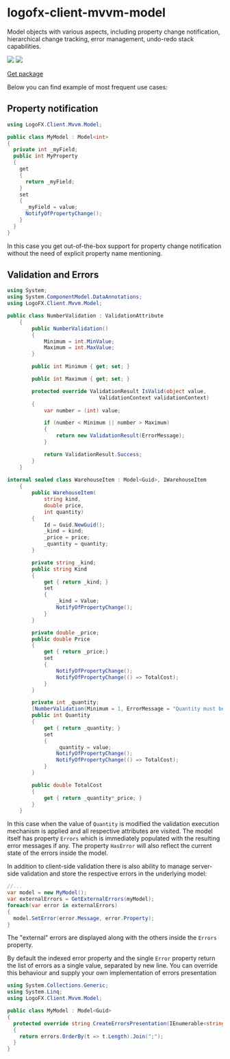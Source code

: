 # logofx-client-mvvm-model
Model objects with various aspects, including property change notification, hierarchical change tracking, error management, undo-redo stack capabilities.

<img src=https://ci.appveyor.com/api/projects/status/github/logofx/logofx-client-mvvm-model>
<img src=https://img.shields.io/nuget/dt/LogoFX.Client.Mvvm.Model?style=for-the-badge>

[Get package](https://www.nuget.org/packages/LogoFX.Client.Mvvm.Model/)

Below you can find example of most frequent use cases:

## Property notification

```csharp
using LogoFX.Client.Mvvm.Model;

public class MyModel : Model<int>
{
  private int _myField;
  public int MyProperty
  {
    get
    {
      return _myField;
    }
    set
    {
      _myField = value;
      NotifyOfPropertyChange();
    }
  }
}
```

In this case you get out-of-the-box support for property change notification without the need of explicit property name mentioning.

## Validation and Errors

```csharp
using System;
using System.ComponentModel.DataAnnotations;
using LogoFX.Client.Mvvm.Model;

public class NumberValidation : ValidationAttribute
    {
        public NumberValidation()
        {
            Minimum = int.MinValue;
            Maximum = int.MaxValue;
        }

        public int Minimum { get; set; }

        public int Maximum { get; set; }

        protected override ValidationResult IsValid(object value, 
                              ValidationContext validationContext)
        {
            var number = (int) value;

            if (number < Minimum || number > Maximum)
            {
                return new ValidationResult(ErrorMessage);
            }

            return ValidationResult.Success;
        }
    }
    
internal sealed class WarehouseItem : Model<Guid>, IWarehouseItem
    {
        public WarehouseItem(
            string kind, 
            double price, 
            int quantity)
        {
            Id = Guid.NewGuid();
            _kind = kind;
            _price = price;
            _quantity = quantity;            
        }

        private string _kind;        
        public string Kind
        {
            get { return _kind; }
            set
            {                
                _kind = Value;
                NotifyOfPropertyChange();
            }
        }

        private double _price;        
        public double Price
        {
            get { return _price;}
            set
            {
                NotifyOfPropertyChange();
                NotifyOfPropertyChange(() => TotalCost);
            }
        }

        private int _quantity;
        [NumberValidation(Minimum = 1, ErrorMessage = "Quantity must be positive.")]
        public int Quantity
        {
            get { return _quantity; }
            set
            {                
                _quantity = value;
                NotifyOfPropertyChange();
                NotifyOfPropertyChange(() => TotalCost);
            }
        }        

        public double TotalCost
        {
            get { return _quantity*_price; }
        }
    }
```

In this case when the value of ```Quantity``` is modified the validation execution mechanism is applied and all respective attributes are visited. The model itself has property ```Errors``` which is immediately populated with the resulting error messages if any. The property ```HasError``` will also reflect the current state of the errors inside the model.

In addition to client-side validation there is also ability to manage server-side validation and store the respective errors in the underlying model:

```csharp
//...
var model = new MyModel();
var externalErrors = GetExternalErrors(myModel);
foreach(var error in externalErrors)
{
  model.SetError(error.Message, error.Property);
}
```

The "external" errors are displayed along with the others inside the `Errors` property.

By default the indexed error property and the single `Error` property return the list of errors as a single value, separated by new line. You can override this behaviour and supply your own implementation of errors presentation

```csharp
using System.Collections.Generic;
using System.Linq;
using LogoFX.Client.Mvvm.Model;

public class MyModel : Model<Guid>
{
  protected override string CreateErrorsPresentation(IEnumerable<string> errors)
  {
    return errors.OrderBy(t => t.Length).Join(";");
  }
}

```


